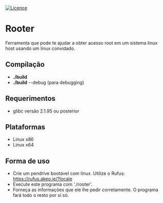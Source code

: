 [![Licence](https://img.shields.io/badge/license-GPLv3-blue.svg)](https://www.gnu.org/licenses/gpl-3.0.en.html)

# Rooter
Ferramenta que pode te ajudar a obter acesso
root em um sistema linux host usando um linux convidado.
## Compilação
* **./build**
* **./build** --debug (para debugging)
## Requerimentos
* glibc versão 2.1.95 ou posterior
## Plataformas
* Linux x86
* Linux x64
## Forma de uso
* Crie um pendrive bootável com linux. Utilize o Rufus: https://rufus.akeo.ie/?locale
* Execute este programa com './rooter'.
* Forneça as informações que ele lhe pedir corretamente. O programa fará todo o resto por sí só.

